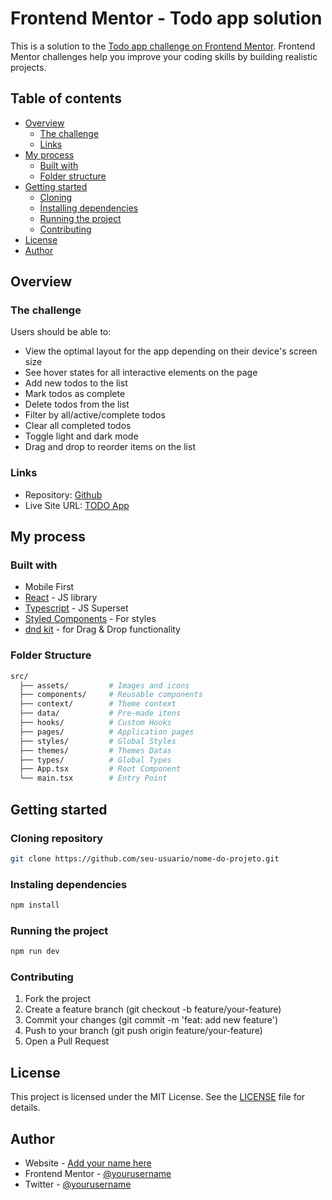 # Frontend Mentor - Todo app solution

This is a solution to the [Todo app challenge on Frontend Mentor](https://www.frontendmentor.io/challenges/todo-app-Su1_KokOW). Frontend Mentor challenges help you improve your coding skills by building realistic projects. 

## Table of contents

- [Overview](#overview)
  - [The challenge](#the-challenge)
  - [Links](#links)
- [My process](#my-process)
  - [Built with](#built-with)
  - [Folder structure](#folder-structure)
- [Getting started](#getting-started)
  - [Cloning](#cloning-repository)
  - [Ínstalling dependencies](#instaling-dependencies)
  - [Running the project](#running-the-project)
  - [Contributing](#contributing)
- [License](#license)
- [Author](#author)

## Overview

### The challenge

Users should be able to:

- View the optimal layout for the app depending on their device's screen size
- See hover states for all interactive elements on the page
- Add new todos to the list
- Mark todos as complete
- Delete todos from the list
- Filter by all/active/complete todos
- Clear all completed todos
- Toggle light and dark mode
- Drag and drop to reorder items on the list

### Links

- Repository: [Github](https://github.com/Gafariias/todo_app)
- Live Site URL: [TODO App](https://gafariias.github.io/todo_app/)

## My process

### Built with

- Mobile First
- [React](https://reactjs.org/) - JS library
- [Typescript](https://www.typescriptlang.org/) - JS Superset
- [Styled Components](https://styled-components.com/) - For styles
- [dnd kit](https://dndkit.com/) - for Drag & Drop functionality

### Folder Structure

```bash
src/
  ├── assets/         # Images and icons
  ├── components/     # Reusable components
  ├── context/        # Theme context
  ├── data/           # Pre-made itens
  ├── hooks/          # Custom Hooks
  ├── pages/          # Application pages
  ├── styles/         # Global Styles
  ├── themes/         # Themes Datas
  ├── types/          # Global Types
  ├── App.tsx         # Root Component
  └── main.tsx        # Entry Point
```

## Getting started
### Cloning repository
```bash
git clone https://github.com/seu-usuario/nome-do-projeto.git
```

### Instaling dependencies
```bash
npm install
```

### Running the project
```bash
npm run dev
```
### Contributing
1. Fork the project
2. Create a feature branch (git checkout -b feature/your-feature)
3. Commit your changes (git commit -m 'feat: add new feature')
4. Push to your branch (git push origin feature/your-feature)
5. Open a Pull Request

## License
This project is licensed under the MIT License.
See the [LICENSE](./LICENSE) file for details.

## Author

- Website - [Add your name here](https://www.your-site.com)
- Frontend Mentor - [@yourusername](https://www.frontendmentor.io/profile/yourusername)
- Twitter - [@yourusername](https://www.twitter.com/yourusername)
